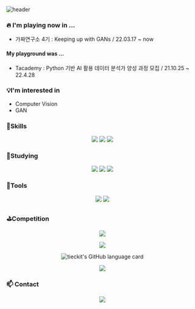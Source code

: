 ![header](https://capsule-render.vercel.app/api?type=waving&color=timeGradient&height=200&section=header&text=Hi%20there!&fontSize=70&animation=fadeIn)

### 🔥 I'm playing now in ...
- 가짜연구소 4기 : Keeping up with GANs / 22.03.17 ~ now

#### My playground was ...
- Tacademy : Python 기반 AI 활용 데이터 분석가 양성 과정 모집  / 21.10.25 ~ 22.4.28


### :bulb:I'm interested in
  - Computer Vision
  - GAN


###  :muscle:Skills

<p align ="center">
<img src="https://img.shields.io/badge/python-3776AB?style=flat-square&logo=python&logoColor=white" />
<img src="https://img.shields.io/badge/Jupyter-F37626?style=flat-square&logo=Jupyter&logoColor=white" />
<img src="https://img.shields.io/badge/MySQL-4479A1?style=flat-square&logo=MySQL&logoColor=white" />
</p>

### :seedling:Studying

<p align ="center">
  
<img src="https://img.shields.io/badge/-PyTorch-%23EE4C2C?logo=PyTorch&logoColor=white" />
<img src="https://img.shields.io/badge/-keras-%23D00000?logo=Keras&logoColor=white" />
<img src="https://img.shields.io/badge/-tensorflow-%23FF6F00?logo=Tensorflow&logoColor=white" />
  </p>
 

###  :hammer:Tools

<p align ="center">
<img src="https://img.shields.io/badge/Git-F05032?style=flat-square&logo=Git&logoColor=white" />
<img src="https://img.shields.io/badge/GitHub-181717?style=flat-square&logoGitHub&logoColor=white" />
  </p>

### :golf:Competition

<p align ="center">
  <img src="https://road-to-kaggle-grandmaster.vercel.app/api/simple/tieckit" />
</p>

<p align ="center">
  <img src="https://github-readme-stats.vercel.app/api?username=Tieck-IT&show_icons=true&theme=radical" />
</p>

<p align ="center">
      <img alt="tieckit's GitHub language card" src="https://github-readme-stats.vercel.app/api/top-langs/?username=Tieck-IT&langs_count=5&hide=jupyter%20notebook" style="text-align: center;">
</p>

<p align ="center">
  <img src="http://mazassumnida.wtf/api/v2/generate_badge?boj=nib72" />
</p>

 
###  :mailbox: Contact
  
<p align ="center">
<a href="mailto:tieck-it@gmail.com" target="_blank"><img src="https://img.shields.io/badge/Gmail-EA4335?style=flat-square&logoGmail&logoColor=white" ></a>
  </p>
